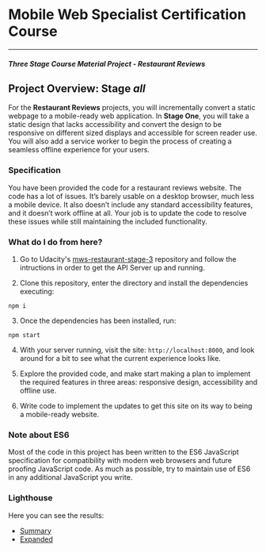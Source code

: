 # Mobile Web Specialist Certification Course
---
#### _Three Stage Course Material Project - Restaurant Reviews_

## Project Overview: Stage _**all**_

For the **Restaurant Reviews** projects, you will incrementally convert a static webpage to a mobile-ready web application. In **Stage One**, you will take a static design that lacks accessibility and convert the design to be responsive on different sized displays and accessible for screen reader use. You will also add a service worker to begin the process of creating a seamless offline experience for your users.

### Specification

You have been provided the code for a restaurant reviews website. The code has a lot of issues. It’s barely usable on a desktop browser, much less a mobile device. It also doesn’t include any standard accessibility features, and it doesn’t work offline at all. Your job is to update the code to resolve these issues while still maintaining the included functionality. 

### What do I do from here?
1. Go to Udacity's [mws-restaurant-stage-3](https://github.com/udacity/mws-restaurant-stage-3) repository and follow the intructions in order to get the API Server up and running.

2. Clone this repository, enter the directory and install the dependencies executing:
```shell
npm i
```

3. Once the dependencies has been installed, run:
```shell
npm start
```

4. With your server running, visit the site: `http://localhost:8000`, and look around for a bit to see what the current experience looks like.

5. Explore the provided code, and make start making a plan to implement the required features in three areas: responsive design, accessibility and offline use.

6. Write code to implement the updates to get this site on its way to being a mobile-ready website.

### Note about ES6

Most of the code in this project has been written to the ES6 JavaScript specification for compatibility with modern web browsers and future proofing JavaScript code. As much as possible, try to maintain use of ES6 in any additional JavaScript you write. 

### Lighthouse

Here you can see the results: 
- [Summary](./Lighthouse-summary-20180629.pdf)
- [Expanded](./Lighthouse-expanded-20180629.pdf)



